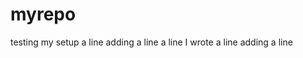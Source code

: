 # myrepo
testing my setup
a line
adding a line
a   l i n e   I   w r o t e  
 a   l i n e  
 a d d i n g   a   l i n e  
 